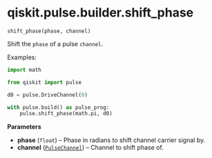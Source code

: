 <span id="qiskit-pulse-builder-shift-phase" />

# qiskit.pulse.builder.shift\_phase

<span id="undefined" />

`shift_phase(phase, channel)`

Shift the `phase` of a pulse `channel`.

Examples:

```python
import math

from qiskit import pulse

d0 = pulse.DriveChannel(0)

with pulse.build() as pulse_prog:
    pulse.shift_phase(math.pi, d0)
```

**Parameters**

*   **phase** (`float`) – Phase in radians to shift channel carrier signal by.
*   **channel** ([`PulseChannel`](qiskit.pulse.channels#PulseChannel "qiskit.pulse.channels.PulseChannel")) – Channel to shift phase of.
